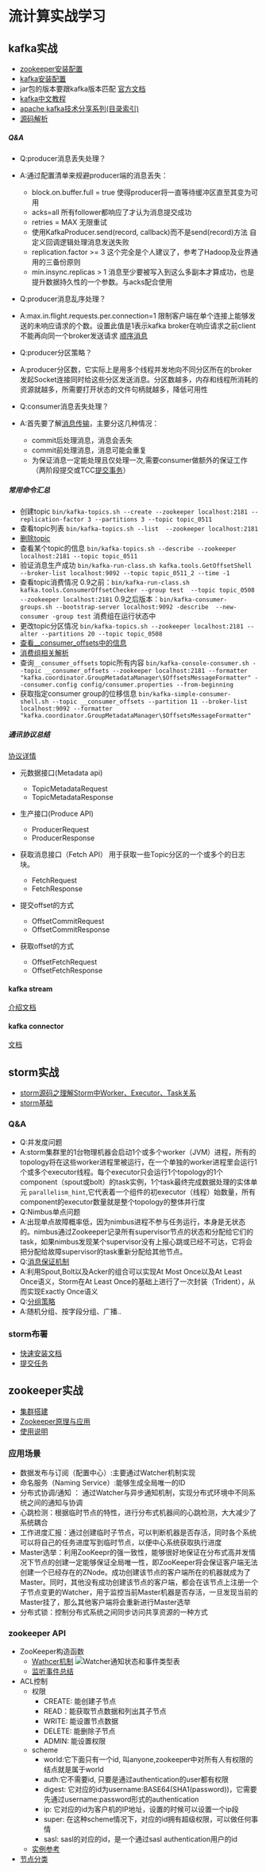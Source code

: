 # 流计算实战学习

## kafka实战
+ [zookeeper安装配置](http://www.jianshu.com/p/0ba61bf7149f)
+ [kafka安装配置](http://nekomiao.me/2016/11/20/kafka/)
+ jar包的版本要跟kafka版本匹配
[官方文档](http://kafka.apache.org/0100/documentation/#quickstart)
+ [kafka中文教程](http://www.orchome.com/kafka/index)
+ [apache kafka技术分享系列(目录索引)](http://blog.csdn.net/lizhitao/article/details/39499283)
+ [源码解析](http://zqhxuyuan.github.io/2016/01/06/2016-01-06-Kafka_Producer/)

##### Q&A
+ Q:producer消息丢失处理？
+ A:通过配置清单来规避producer端的消息丢失：
    + block.on.buffer.full = true  使得producer将一直等待缓冲区直至其变为可用
    + acks=all  所有follower都响应了才认为消息提交成功
    + retries = MAX 无限重试
    + 使用KafkaProducer.send(record, callback)而不是send(record)方法   自定义回调逻辑处理消息发送失败
    + replication.factor >= 3   这个完全是个人建议了，参考了Hadoop及业界通用的三备份原则
    + min.insync.replicas > 1 消息至少要被写入到这么多副本才算成功，也是提升数据持久性的一个参数。与acks配合使用  
+ Q:producer消息乱序处理？
+ A:max.in.flight.requests.per.connection=1 限制客户端在单个连接上能够发送的未响应请求的个数。设置此值是1表示kafka broker在响应请求之前client不能再向同一个broker发送请求 [顺序消息](http://www.lpnote.com/2017/01/17/sequence-message-in-kafka/)
+ Q:producer分区策略？
+ A:producer分区数，它实际上是用多个线程并发地向不同分区所在的broker发起Socket连接同时给这些分区发送消息。分区数越多，内存和线程所消耗的资源就越多，所需要打开状态的文件句柄就越多，降低可用性

+ Q:consumer消息丢失处理？
+ A:首先要了解[消息传输](http://matt33.com/2016/03/09/kafka-transmit/)，主要分这几种情况：
    + commit后处理消息，消息会丢失
    + commit前处理消息，消息可能会重复
    + 为保证消息一定能处理且仅处理一次,需要consumer做额外的保证工作（两阶段提交或TCC[提交事务](http://www.roncoo.com/article/detail/124243)）
    

    
##### 常用命令汇总
+ 创建topic
`bin/kafka-topics.sh --create --zookeeper localhost:2181 --replication-factor 3 --partitions 3 --topic topic_0511`
+ 查看topic列表
`bin/kafka-topics.sh --list  --zookeeper localhost:2181`
+ [删除topic](http://blog.csdn.net/fengzheku/article/details/50585972)
+ 查看某个topic的信息
`bin/kafka-topics.sh --describe --zookeeper localhost:2181 --topic topic_0511`
+ 验证消息生产成功
`bin/kafka-run-class.sh kafka.tools.GetOffsetShell --broker-list localhost:9092 --topic topic_0511_2 --time -1`
+ 查看topic消费情况
0.9之前：`bin/kafka-run-class.sh kafka.tools.ConsumerOffsetChecker --group test  --topic topic_0508  --zookeeper localhost:2181`
0.9之后版本：`bin/kafka-consumer-groups.sh --bootstrap-server localhost:9092 -describe  --new-consumer -group test` 消费组在运行状态中
+ 更改topic分区情况
`bin/kafka-topics.sh --zookeeper localhost:2181 --alter --partitions 20 --topic topic_0508`
+ [查看__consumer_offsets中的信息](http://www.cnblogs.com/huxi2b/p/6061110.html)
+ [消费组相关解析](http://www.cnblogs.com/huxi2b/p/6223228.html)
+ 查询`__consumer_offsets` topic所有内容
`bin/kafka-console-consumer.sh --topic __consumer_offsets --zookeeper localhost:2181 --formatter "kafka.coordinator.GroupMetadataManager\$OffsetsMessageFormatter" --consumer.config config/consumer.properties --from-beginning`
+ 获取指定consumer group的位移信息
`bin/kafka-simple-consumer-shell.sh --topic __consumer_offsets --partition 11 --broker-list localhost:9092 --formatter "kafka.coordinator.GroupMetadataManager\$OffsetsMessageFormatter"`

##### 通讯协议总结
 [协议详情](http://colobu.com/2017/01/26/A-Guide-To-The-Kafka-Protocol/)
 
+ 元数据接口(Metadata api)
    + TopicMetadataRequest
    + TopicMetadataResponse
    
+ 生产接口(Produce API)
    + ProducerRequest
    + ProducerResponse

+ 获取消息接口（Fetch API）
用于获取一些Topic分区的一个或多个的日志块。
    + FetchRequest
    + FetchResponse

+ 提交offset的方式
    + OffsetCommitRequest
    + OffsetCommitResponse

+ 获取offset的方式
    + OffsetFetchRequest
    + OffsetFetchResponse


#### kafka stream
[介绍文档](http://blog.csdn.net/opensure/article/details/51507698)

#### kafka connector
[文档](https://www.confluent.io/product/connectors/)


## storm实战
+ [storm源码之理解Storm中Worker、Executor、Task关系](http://weyo.me/pages/techs/storm-translations-understanding-the-parallelism-of-a-storm-topology/)
+ [storm基础](http://danzhuibing.github.io/Storm_basic.html)

### Q&A
+ Q:并发度问题
+ A:storm集群里的1台物理机器会启动1个或多个worker（JVM）进程，所有的topology将在这些worker进程里被运行，在一个单独的worker进程里会运行1个或多个executor线程。每个executor只会运行1个topology的1个component（spout或bolt）的task实例，1个task最终完成数据处理的实体单元
`parallelism_hint`,它代表着一个组件的初executor（线程）始数量，所有component的executor数量就是整个topology的整体并行度
+ Q:Nimbus单点问题
+ A:出现单点故障概率低，因为nimbus进程不参与任务运行，本身是无状态的。nimbus通过Zookeeper记录所有supervisor节点的状态和分配给它们的task，如果nimbus发现某个supervisor没有上报心跳或已经不可达，它将会把分配给故障supervisor的task重新分配给其他节点。
+ Q:[消息保证机制](http://www.jianshu.com/p/d521c7c91298)
+ A:利用Spout,Bolt以及Acker的组合可以实现At Most Once以及At Least Once语义，Storm在At Least Once的基础上进行了一次封装（Trident），从而实现Exactly Once语义
+ Q:[分组策略](http://www.cnblogs.com/xymqx/p/4365190.html)
+ A:随机分组、按字段分组、广播..

### storm布署
+ [快速安装文档](http://www.jianshu.com/p/6e9496d7b51c)
+ [提交任务](http://www.jianshu.com/p/6783f1ec2da0)


## zookeeper实战
+ [集群搭建](http://www.jianshu.com/p/abbc1411ed9d)
+ [Zookeeper原理与应用](http://www.jianshu.com/p/84ad63127cd1)
+ [使用说明](https://www.ibm.com/developerworks/cn/opensource/os-cn-zookeeper/)

### 应用场景
+ 数据发布与订阅（配置中心）:主要通过Watcher机制实现
+ 命名服务（Naming Service）:能够生成全局唯一的ID
+ 分布式协调/通知 ： 通过Watcher与异步通知机制，实现分布式环境中不同系统之间的通知与协调
+ 心跳检测：根据临时节点的特性，进行分布式机器间的心跳检测，大大减少了系统耦合
+ 工作进度汇报：通过创建临时子节点，可以判断机器是否存活，同时各个系统可以将自己的任务进度写到临时节点，以便中心系统获取执行进度
+ Master选举：利用ZooKeepr的强一致性，能够很好地保证在分布式高并发情况下节点的创建一定能够保证全局唯一性，即ZooKeeper将会保证客户端无法创建一个已经存在的ZNode。成功创建该节点的客户端所在的机器就成为了Master。同时，其他没有成功创建该节点的客户端，都会在该节点上注册一个子节点变更的Watcher，用于监控当前Master机器是否存活，一旦发现当前的Master挂了，那么其他客户端将会重新进行Master选举
+ 分布式锁：控制分布式系统之间同步访问共享资源的一种方式

### zookeeper API
+ ZooKeeper构造函数
   + [Wathcer机制](https://www.ibm.com/developerworks/cn/opensource/os-cn-apache-zookeeper-watcher/)
   ![Watcher通知状态和事件类型表](https://www.ibm.com/developerworks/cn/opensource/os-cn-apache-zookeeper-watcher/img003.png)
   + [监听事件总结](https://my.oschina.net/u/1540325/blog/610347)
+ ACL控制
    + 权限
        + CREATE: 能创建子节点
        + READ：能获取节点数据和列出其子节点
        + WRITE: 能设置节点数据
        + DELETE: 能删除子节点
        + ADMIN: 能设置权限
    + scheme
        + world:它下面只有一个id, 叫anyone,zookeeper中对所有人有权限的结点就是属于world
        + auth:它不需要id, 只要是通过authentication的user都有权限
        + digest: 它对应的id为username:BASE64(SHA1(password))，它需要先通过username:password形式的authentication
        + ip: 它对应的id为客户机的IP地址，设置的时候可以设置一个ip段
        + super: 在这种scheme情况下，对应的id拥有超级权限，可以做任何事情
        + sasl: sasl的对应的id，是一个通过sasl authentication用户的id
    +  [实例参考](http://www.cnblogs.com/yjmyzz/p/zookeeper-acl-demo.html)
+ [节点分类](http://www.bug315.com/article/166.htm)

  
   